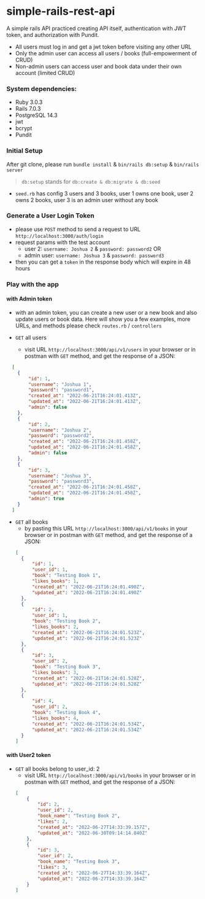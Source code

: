 # simple-rails-rest-api

A simple rails API practiced creating API itself, authentication with JWT token, and authorization with Pundit.

- All users must log in and get a jwt token before visiting any other URL
- Only the admin user can access all users / books (full-empowerment of CRUD)
- Non-admin users can access user and book data under their own account (limited CRUD)
### System dependencies:
  - Ruby 3.0.3
  - Rails 7.0.3
  - PostgreSQL 14.3
  - jwt
  - bcrypt
  - Pundit

### Initial Setup
  After git clone, please run `bundle install` & `bin/rails db:setup` & `bin/rails server`
  > `db:setup` stands for `db:create & db:migrate & db:seed`
  - `seed.rb` has config 3 users and 3 books, user 1 owns one book, user 2 owns 2 books, user 3 is an admin user without any book

### Generate a User Login Token
  - please use `POST` method to send a request to URL `http://localhost:3000/auth/login` 
  - request params with the test account
    - user 2: `username: Joshua 2` & `password: password2` OR
    - admin user: `username: Joshua 3` & `password: password3`
  - then you can get a `token` in the response body which will expire in 48 hours

### Play with the app

  #### with Admin token
  - with an admin token, you can create a new user or a new book and also update users or book data. Here will show you a few examples, more URLs, and methods please check `routes.rb` / `controllers`

  - `GET` all users
    - visit URL `http://localhost:3000/api/v1/users` in your browser or in postman with `GET` method, and get the response of a JSON: 
  ```json
    [
      {
          "id": 1,
          "username": "Joshua 1",
          "password": "password1",
          "created_at": "2022-06-21T16:24:01.413Z",
          "updated_at": "2022-06-21T16:24:01.413Z",
          "admin": false
      },
      {
          "id": 2,
          "username": "Joshua 2",
          "password": "password2",
          "created_at": "2022-06-21T16:24:01.458Z",
          "updated_at": "2022-06-21T16:24:01.458Z",
          "admin": false
      },
      {
          "id": 3,
          "username": "Joshua 3",
          "password": "password3",
          "created_at": "2022-06-21T16:24:01.458Z",
          "updated_at": "2022-06-21T16:24:01.458Z",
          "admin": true
      }
    ]
  ```

  - `GET` all books
    - by pasting this URL `http://localhost:3000/api/v1/books` in your browser or in postman with `GET` method, and get the response of a JSON: 
    ```json
    [
      {
          "id": 1,
          "user_id": 1,
          "book": "Testing Book 1",
          "likes_books": 1,
          "created_at": "2022-06-21T16:24:01.490Z",
          "updated_at": "2022-06-21T16:24:01.490Z"
      },
      {
          "id": 2,
          "user_id": 1,
          "book": "Testing Book 2",
          "likes_books": 2,
          "created_at": "2022-06-21T16:24:01.523Z",
          "updated_at": "2022-06-21T16:24:01.523Z"
      },
      {
          "id": 3,
          "user_id": 2,
          "book": "Testing Book 3",
          "likes_books": 3,
          "created_at": "2022-06-21T16:24:01.528Z",
          "updated_at": "2022-06-21T16:24:01.528Z"
      },
      {
          "id": 4,
          "user_id": 2,
          "book": "Testing Book 4",
          "likes_books": 4,
          "created_at": "2022-06-21T16:24:01.534Z",
          "updated_at": "2022-06-21T16:24:01.534Z"
      }
    ]
    ```
  #### with User2 token
  - `GET` all books belong to user_id: 2
    - visit URL `http://localhost:3000/api/v1/books` in your browser or in postman with `GET` method, and get the response of a JSON: 
    ```json
    [
        {
            "id": 2,
            "user_id": 2,
            "book_name": "Testing Book 2",
            "likes": 2,
            "created_at": "2022-06-27T14:33:39.157Z",
            "updated_at": "2022-06-30T09:14:14.840Z"
        },
        {
            "id": 3,
            "user_id": 2,
            "book_name": "Testing Book 3",
            "likes": 3,
            "created_at": "2022-06-27T14:33:39.164Z",
            "updated_at": "2022-06-27T14:33:39.164Z"
        }
    ] 
    ```
